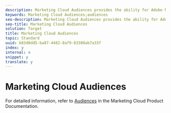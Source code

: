```yaml
---
description: Marketing Cloud Audiences provides the ability for Adobe Marketing Cloud solutions to communicate and share information about website visitors so the same data can be used by each solution.
keywords: Marketing Cloud Audiences;audiences
seo-description: Marketing Cloud Audiences provides the ability for Adobe Marketing Cloud solutions to communicate and share information about website visitors so the same data can be used by each solution.
seo-title: Marketing Cloud Audiences
solution: Target
title: Marketing Cloud Audiences
topic: Standard
uuid: b83d0dd5-ba87-4482-8af9-83308ab7a33f
index: y
internal: n
snippet: y
translate: y
---
```


# Marketing Cloud Audiences

For detailed information, refer to [Audiences](https://marketing.adobe.com/resources/help/en_US/mcloud/audience_library.html) in the Marketing Cloud Product Documentation. 
